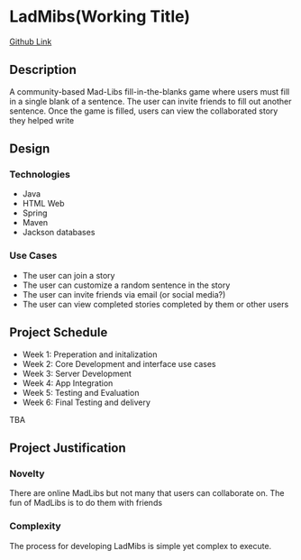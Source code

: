  <h1>LadMibs(Working Title)</h1>
    <a href="https://github.com/Alroemo/411Project">Github Link</a>
    <h2>Description</h2>
    <p>A community-based Mad-Libs fill-in-the-blanks game where users must fill in a single blank of a sentence. The user can invite friends
      to fill out another sentence. Once the game is filled, users can view the collaborated story they helped write </p>
    <h2>Design</h2>
    <h3>Technologies</h3>
    <ul>
      <li>Java</li>
      <li>HTML Web</li>
      <li>Spring</li>
      <li>Maven</li>
 <li>Jackson databases</li>                
    </ul>
    <h3>Use Cases</h3>
    <ul>
      <li>The user can join a story</li>
      <li>The user can customize a random sentence in the story</li>
      <li>The user can invite friends via email (or social media?)</li>
      <li>The user can view completed stories completed by them or other users</li>
    </ul>
    <h2>Project Schedule</h2>
    <ul>
      <li>Week 1: Preperation and initalization</li>
      <li>Week 2: Core Development and interface use cases</li>
      <li>Week 3: Server Development</li>
      <li>Week 4: App Integration</li>
      <li>Week 5: Testing and Evaluation</li>
      <li>Week 6: Final Testing and delivery</li>
    </ul>
    <p>TBA</p>
    <h2>Project Justification</h2>
    <h3>Novelty</h3>
      <p>There are online MadLibs but not many that users can collaborate on. The fun of MadLibs is 
        to do them with friends</p>
      <h3>Complexity</h3>
      <p>The process for developing LadMibs is simple yet complex to execute.</p>
